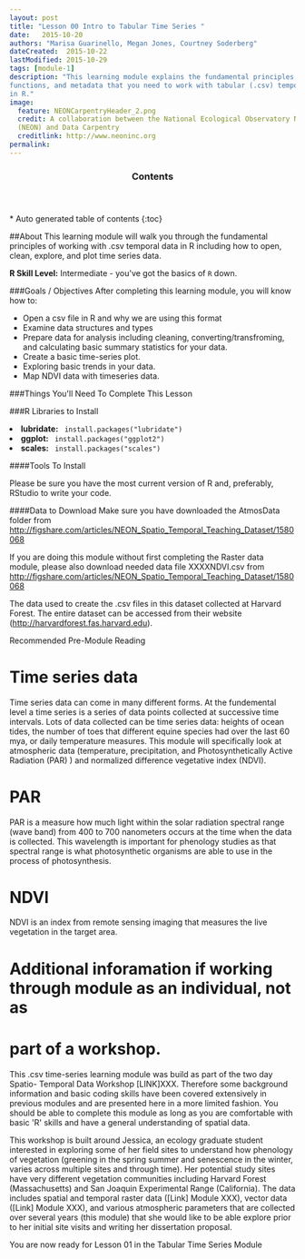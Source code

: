 ```yaml
---
layout: post
title: "Lesson 00 Intro to Tabular Time Series "
date:   2015-10-20
authors: "Marisa Guarinello, Megan Jones, Courtney Soderberg"
dateCreated:  2015-10-22
lastModified: 2015-10-29
tags: [module-1]
description: "This learning module explains the fundamental principles, 
functions, and metadata that you need to work with tabular (.csv) temporal data
in R."
image:
  feature: NEONCarpentryHeader_2.png
  credit: A collaboration between the National Ecological Observatory Network
  (NEON) and Data Carpentry
  creditlink: http://www.neoninc.org
permalink: 
---
```

<section id="table-of-contents" class="toc">
  <header>
    <h3>Contents</h3>
  </header>
<div id="drawer" markdown="1">
*  Auto generated table of contents
{:toc}
</div>
</section><!-- /#table-of-contents -->

##About
This learning module will walk you through the fundamental principles of working 
with .csv temporal data in R including how to open, clean, explore, and plot 
time series data. 

**R Skill Level:** Intermediate - you've got the basics of `R` down.

###Goals / Objectives
After completing this learning module, you will know how to:

* Open a csv file in R and why we are using this format
* Examine data structures and types
* Prepare data for analysis including cleaning, converting/transfroming, and
calculating basic summary statistics for your data.
* Create a basic time-series plot. 
* Exploring basic trends in your data.
* Map NDVI data with timeseries data.

###Things You'll Need To Complete This Lesson

###R Libraries to Install
<li><strong>lubridate:</strong> <code> install.packages("lubridate")</code></li>
<li><strong>ggplot:</strong> <code> install.packages("ggplot2")</code></li>
<li><strong>scales:</strong> <code> install.packages("scales")</code></li>


####Tools To Install

Please be sure you have the most current version of R and, preferably,
RStudio to write your code.

####Data to Download
Make sure you have downloaded the AtmosData folder from
http://figshare.com/articles/NEON_Spatio_Temporal_Teaching_Dataset/1580068

If you are doing this module without first completing the Raster data module, 
please also download  needed data file XXXXNDVI.csv from 
http://figshare.com/articles/NEON_Spatio_Temporal_Teaching_Dataset/1580068

The data used to create the .csv files in this dataset collected at Harvard 
Forest.  The entire dataset can be accessed from their website 
(http://harvardforest.fas.harvard.edu).

Recommended Pre-Module Reading

# Time series data
Time series data can come in many different forms.  At the fundemental level a 
time series is a series of data points collected at successive time intervals. 
Lots of data collected can be time series data: heights of ocean tides, the 
number of toes that different equine species had over the last 60 mya, or daily 
temperature measures.  This module will specifically look at atmospheric data 
(temperature, precipitation, and Photosynthetically Active Radiation (PAR) ) and
normalized difference vegetative index (NDVI). 
 
# PAR
PAR is a measure how much light within the solar radiation spectral range 
(wave band) from 400 to 700 nanometers occurs at the time when the data is 
collected.  This wavelength is important for phenology studies as that spectral
range is what photosynthetic organisms are able to use in the process of 
photosynthesis.

# NDVI
NDVI is an index from remote sensing imaging that measures the live vegetation 
in the target area. 


# Additional inforamation if working through module as an individual, not as
# part of a workshop. 
This .csv time-series learning module was build as part of the two day Spatio-
Temporal Data Workshop [LINK]XXX. Therefore some background information and 
basic coding skills have been covered extensively in previous modules and are
presented here in a more limited fashion. You should be able to complete this 
module as long as you are comfortable with basic 'R' skills and have a general
understanding of spatial data.   

This workshop is built around Jessica, an ecology graduate student interested in
exploring some of her field sites to understand how phenology of vegetation 
(greening in the spring summer and senescence in the winter, varies across 
multiple sites and through time). Her potential study sites have very different 
vegetation communities including Harvard Forest (Massachusetts) and San Joaquin Experimental Range (California). The data includes spatial and temporal raster 
data ([Link] Module XXX), vector data ([Link] Module XXX), and various 
atmospheric parameters that are collected over several years (this module) that 
she would like to be able explore prior to her initial site visits and writing 
her dissertation proposal. 

 

You are now ready for Lesson 01 in the Tabular Time Series Module

